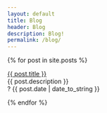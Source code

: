```yaml
---
layout: default
title: Blog
header: Blog
description: Blog!
permalink: /blog/
---
```


{% for post in site.posts %}
  <p><a href="failosophy/{{ post.url }}">{{ post.title }}</a><br>
  {{ post.description }}<br>
  ? {{ post.date | date_to_string }}</p>
{% endfor %}
